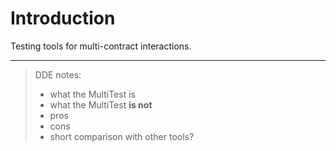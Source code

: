 # Introduction

Testing tools for multi-contract interactions.

---

> DDE notes:
>
> - what the MultiTest is
> - what the MultiTest **is not**
> - pros
> - cons
> - short comparison with other tools?
